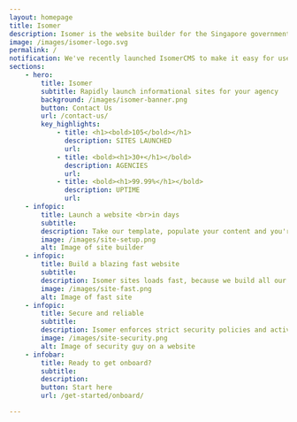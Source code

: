 ```yaml
---
layout: homepage
title: Isomer 
description: Isomer is the website builder for the Singapore government
image: /images/isomer-logo.svg
permalink: /
notification: We've recently launched IsomerCMS to make it easy for users to edit their site. Find out more about the CMS in <a href="https://guide.isomer.gov.sg">our guide</a>!
sections:
    - hero:
        title: Isomer
        subtitle: Rapidly launch informational sites for your agency
        background: /images/isomer-banner.png
        button: Contact Us
        url: /contact-us/
        key_highlights:
            - title: <h1><bold>105</bold></h1>
              description: SITES LAUNCHED
              url: 
            - title: <bold><h1>30+</h1></bold>
              description: AGENCIES
              url: 
            - title: <bold><h1>99.99%</h1></bold>
              description: UPTIME
              url: 
    - infopic:
        title: Launch a website <br>in days
        subtitle: 
        description: Take our template, populate your content and you're ready to go. No more engaging web development services or going through long procurement process.
        image: /images/site-setup.png
        alt: Image of site builder
    - infopic:
        title: Build a blazing fast website
        subtitle: 
        description: Isomer sites loads fast, because we build all our sites into simple and lightweight html pages that are easily cached and retrieved.
        image: /images/site-fast.png
        alt: Image of fast site
    - infopic: 
        title: Secure and reliable
        subtitle: 
        description: Isomer enforces strict security policies and actively monitor the uptime your sites around the clock. So sit back, relax and focus on your site content. 
        image: /images/site-security.png
        alt: Image of security guy on a website
    - infobar: 
        title: Ready to get onboard?
        subtitle: 
        description: 
        button: Start here
        url: /get-started/onboard/

---
```


